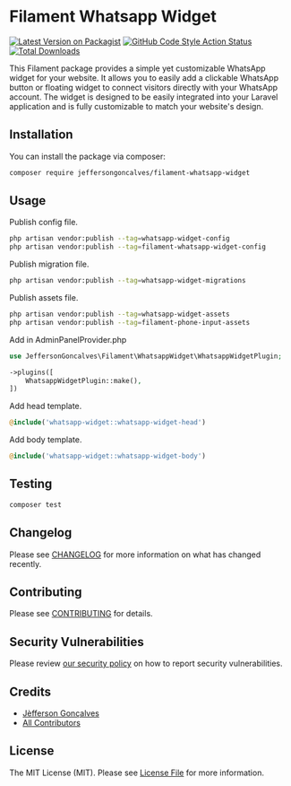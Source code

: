 # Filament Whatsapp Widget

[![Latest Version on Packagist](https://img.shields.io/packagist/v/jeffersongoncalves/filament-whatsapp-widget.svg?style=flat-square)](https://packagist.org/packages/jeffersongoncalves/filament-whatsapp-widget)
[![GitHub Code Style Action Status](https://img.shields.io/github/actions/workflow/status/jeffersongoncalves/filament-whatsapp-widget/fix-php-code-style-issues.yml?branch=master&label=code%20style&style=flat-square)](https://github.com/jeffersongoncalves/filament-whatsapp-widget/actions?query=workflow%3A"Fix+PHP+code+styling"+branch%3Amaster)
[![Total Downloads](https://img.shields.io/packagist/dt/jeffersongoncalves/filament-whatsapp-widget.svg?style=flat-square)](https://packagist.org/packages/jeffersongoncalves/filament-whatsapp-widget)

This Filament package provides a simple yet customizable WhatsApp widget for your website. It allows you to easily add a clickable WhatsApp button or floating widget to connect visitors directly with your WhatsApp account. The widget is designed to be easily integrated into your Laravel application and is fully customizable to match your website's design.

## Installation

You can install the package via composer:

```bash
composer require jeffersongoncalves/filament-whatsapp-widget
```

## Usage

Publish config file.

```bash
php artisan vendor:publish --tag=whatsapp-widget-config
php artisan vendor:publish --tag=filament-whatsapp-widget-config
```

Publish migration file.

```bash
php artisan vendor:publish --tag=whatsapp-widget-migrations
```

Publish assets file.

```bash
php artisan vendor:publish --tag=whatsapp-widget-assets
php artisan vendor:publish --tag=filament-phone-input-assets
```

Add in AdminPanelProvider.php

```php
use JeffersonGoncalves\Filament\WhatsappWidget\WhatsappWidgetPlugin;

->plugins([
    WhatsappWidgetPlugin::make(),
])
```

Add head template.

```php
@include('whatsapp-widget::whatsapp-widget-head')
```

Add body template.

```php
@include('whatsapp-widget::whatsapp-widget-body')
```

## Testing

```bash
composer test
```

## Changelog

Please see [CHANGELOG](CHANGELOG.md) for more information on what has changed recently.

## Contributing

Please see [CONTRIBUTING](.github/CONTRIBUTING.md) for details.

## Security Vulnerabilities

Please review [our security policy](../../security/policy) on how to report security vulnerabilities.

## Credits

- [Jèfferson Gonçalves](https://github.com/jeffersongoncalves)
- [All Contributors](../../contributors)

## License

The MIT License (MIT). Please see [License File](LICENSE.md) for more information.
